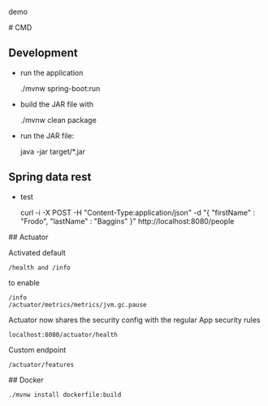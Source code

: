 demo

# CMD

## Development

* run the application

	./mvnw spring-boot:run

*  build the JAR file with 

	./mvnw clean package
	
* run the JAR file:

	java -jar target/*.jar
	
## Spring data rest

* test

	curl -i -X POST -H "Content-Type:application/json" -d "{  \"firstName\" : \"Frodo\",  \"lastName\" : \"Baggins\" }" http://localhost:8080/people

## Actuator 

Activated default
	
	/health and /info 

to enable

	/info
	/actuator/metrics/metrics/jvm.gc.pause

Actuator now shares the security config with the regular App security rules

	localhost:8080/actuator/health
	
Custom endpoint 
	
	/actuator/features
	
## Docker 

	./mvnw install dockerfile:build